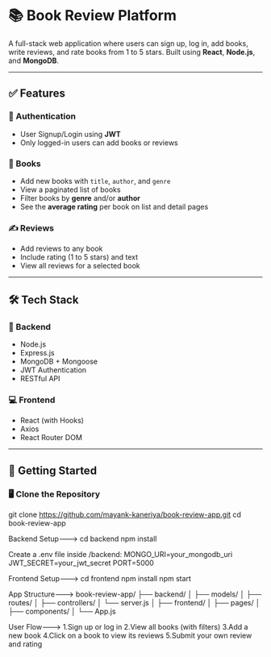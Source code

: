 # 📚 Book Review Platform

A full-stack web application where users can sign up, log in, add books, write reviews, and rate books from 1 to 5 stars. Built using **React**, **Node.js**, and **MongoDB**.

---

## ✅ Features

### 🔐 Authentication
- User Signup/Login using **JWT**
- Only logged-in users can add books or reviews

### 📘 Books
- Add new books with `title`, `author`, and `genre`
- View a paginated list of books
- Filter books by **genre** and/or **author**
- See the **average rating** per book on list and detail pages

### ✍️ Reviews
- Add reviews to any book
- Include rating (1 to 5 stars) and text
- View all reviews for a selected book

---

## 🛠 Tech Stack

### 🔧 Backend
- Node.js
- Express.js
- MongoDB + Mongoose
- JWT Authentication
- RESTful API

### 💻 Frontend
- React (with Hooks)
- Axios
- React Router DOM

---

## 🚀 Getting Started

### 🖥 Clone the Repository

git clone https://github.com/mayank-kaneriya/book-review-app.git
cd book-review-app


Backend Setup--->
cd backend
npm install

Create a .env file inside /backend:
MONGO_URI=your_mongodb_uri
JWT_SECRET=your_jwt_secret
PORT=5000

Frontend Setup--->
cd frontend
npm install
npm start

App Structure--->
book-review-app/
├── backend/
│   ├── models/
│   ├── routes/
│   ├── controllers/
│   └── server.js
│
├── frontend/
│   ├── pages/
│   ├── components/
│   └── App.js


User Flow--->
1.Sign up or log in
2.View all books (with filters)
3.Add a new book
4.Click on a book to view its reviews
5.Submit your own review and rating
